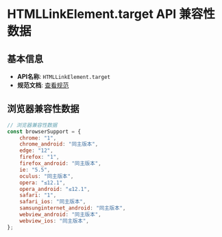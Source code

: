 # HTMLLinkElement.target API 兼容性数据

## 基本信息

- **API名称**: `HTMLLinkElement.target`
- **规范文档**: [查看规范](https://html.spec.whatwg.org/multipage/obsolete.html#dom-link-target)

## 浏览器兼容性数据

```javascript
// 浏览器兼容性数据
const browserSupport = {
    chrome: "1",
    chrome_android: "同主版本",
    edge: "12",
    firefox: "1",
    firefox_android: "同主版本",
    ie: "5.5",
    oculus: "同主版本",
    opera: "≤12.1",
    opera_android: "≤12.1",
    safari: "1",
    safari_ios: "同主版本",
    samsunginternet_android: "同主版本",
    webview_android: "同主版本",
    webview_ios: "同主版本",
};

```

